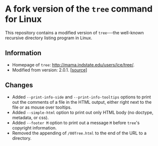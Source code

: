 # A fork version of the `tree` command for Linux

This repository contains a modified version of `tree`---the well-known recursive directory listing program in Linux.

## Information

* Homepage of `tree`: http://mama.indstate.edu/users/ice/tree/.
* Modified from version: 2.0.1. [[source](http://mama.indstate.edu/users/ice/tree/src/tree-2.0.1.tgz)]

## Changes

* Added `--print-info-side` and `--print-info-tooltips` options to print out the comments of a file in the HTML output, either right next to the file or as mouse over tooltips.
* Added `--simple-html` option to print out only HTML body (no doctype, metadata, or css). 
* Added `--footer M` option to print out a message `M` before `tree`'s copyright information.
* Removed the appending of `/00Tree.html` to the end of the URL to a directory.

